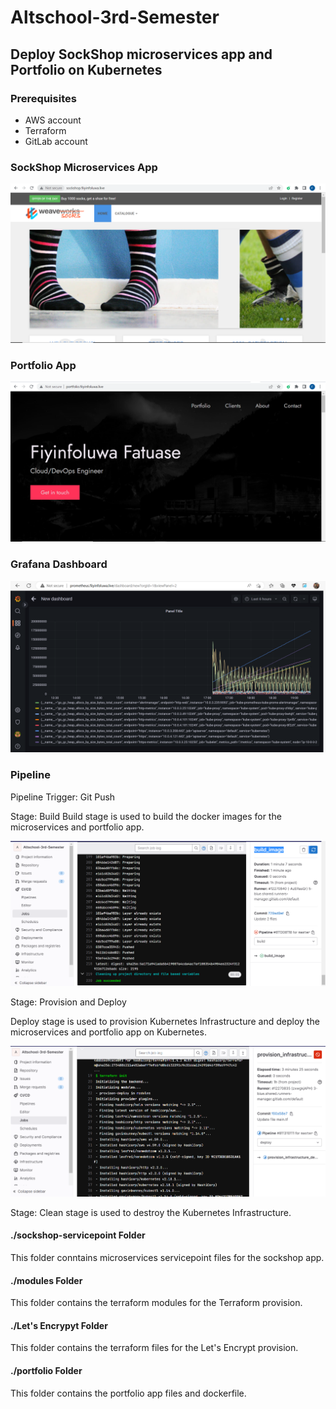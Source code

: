 # Altschool-3rd-Semester

## Deploy SockShop microservices app and Portfolio on Kubernetes

### Prerequisites

- AWS account
- Terraform
- GitLab account

### SockShop Microservices App

![SockShop](./Images/sock-shop.PNG)

### Portfolio App

![Portfolio](./Images/Portfolio.PNG)

### Grafana Dashboard

![Grafana](./Images/prometheus-ui.PNG)

### Pipeline

Pipeline Trigger: Git Push

Stage: Build
Build stage is used to build the docker images for the microservices and portfolio app.

![Build](./Images/build.PNG)

Stage: Provision and Deploy

Deploy stage is used to provision Kubernetes Infrastructure and deploy the microservices and portfolio app on Kubernetes.

![Build](./Images/cluster%20provision.PNG) 

Stage: Clean stage is used to destroy the Kubernetes Infrastructure.

#### ./sockshop-servicepoint Folder

This folder conntains microservices servicepoint files for the sockshop app.

#### ./modules Folder

This folder contains the terraform modules for the Terraform provision.

#### ./Let's Encrypyt Folder

This folder contains the terraform files for the Let's Encrypt provision.

#### ./portfolio Folder

This folder contains the portfolio app files and dockerfile.

